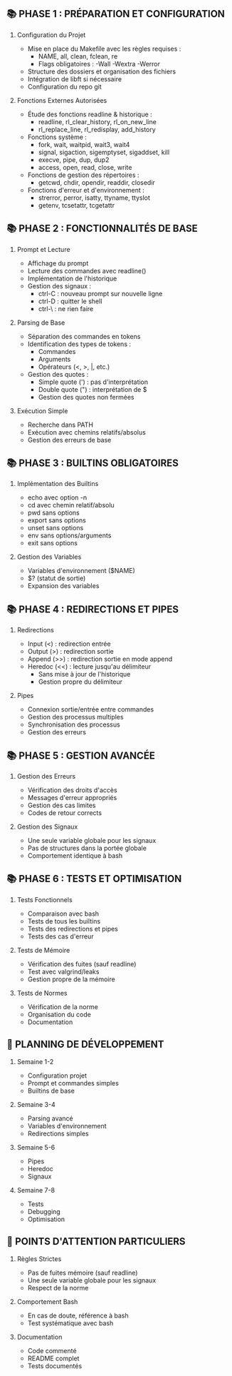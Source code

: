📚 PHASE 1 : PRÉPARATION ET CONFIGURATION
----------------------------------------

1. Configuration du Projet
   - Mise en place du Makefile avec les règles requises :
     * NAME, all, clean, fclean, re
     * Flags obligatoires : -Wall -Wextra -Werror
   - Structure des dossiers et organisation des fichiers
   - Intégration de libft si nécessaire
   - Configuration du repo git

2. Fonctions Externes Autorisées
   - Étude des fonctions readline & historique :
     * readline, rl_clear_history, rl_on_new_line
     * rl_replace_line, rl_redisplay, add_history
   - Fonctions système :
     * fork, wait, waitpid, wait3, wait4
     * signal, sigaction, sigemptyset, sigaddset, kill
     * execve, pipe, dup, dup2
     * access, open, read, close, write
   - Fonctions de gestion des répertoires :
     * getcwd, chdir, opendir, readdir, closedir
   - Fonctions d'erreur et d'environnement :
     * strerror, perror, isatty, ttyname, ttyslot
     * getenv, tcsetattr, tcgetattr

📚 PHASE 2 : FONCTIONNALITÉS DE BASE
-----------------------------------

1. Prompt et Lecture
   - Affichage du prompt
   - Lecture des commandes avec readline()
   - Implémentation de l'historique
   - Gestion des signaux :
     * ctrl-C : nouveau prompt sur nouvelle ligne
     * ctrl-D : quitter le shell
     * ctrl-\ : ne rien faire

2. Parsing de Base
   - Séparation des commandes en tokens
   - Identification des types de tokens :
     * Commandes
     * Arguments
     * Opérateurs (<, >, |, etc.)
   - Gestion des quotes :
     * Simple quote (') : pas d'interprétation
     * Double quote (") : interprétation de $
     * Gestion des quotes non fermées

3. Exécution Simple
   - Recherche dans PATH
   - Exécution avec chemins relatifs/absolus
   - Gestion des erreurs de base

📚 PHASE 3 : BUILTINS OBLIGATOIRES
---------------------------------

1. Implémentation des Builtins
   - echo avec option -n
   - cd avec chemin relatif/absolu
   - pwd sans options
   - export sans options
   - unset sans options
   - env sans options/arguments
   - exit sans options

2. Gestion des Variables
   - Variables d'environnement ($NAME)
   - $? (statut de sortie)
   - Expansion des variables

📚 PHASE 4 : REDIRECTIONS ET PIPES
---------------------------------

1. Redirections
   - Input (<) : redirection entrée
   - Output (>) : redirection sortie
   - Append (>>) : redirection sortie en mode append
   - Heredoc (<<) : lecture jusqu'au délimiteur
     * Sans mise à jour de l'historique
     * Gestion propre du délimiteur

2. Pipes
   - Connexion sortie/entrée entre commandes
   - Gestion des processus multiples
   - Synchronisation des processus
   - Gestion des erreurs

📚 PHASE 5 : GESTION AVANCÉE
---------------------------

1. Gestion des Erreurs
   - Vérification des droits d'accès
   - Messages d'erreur appropriés
   - Gestion des cas limites
   - Codes de retour corrects

2. Gestion des Signaux
   - Une seule variable globale pour les signaux
   - Pas de structures dans la portée globale
   - Comportement identique à bash

📚 PHASE 6 : TESTS ET OPTIMISATION
--------------------------------

1. Tests Fonctionnels
   - Comparaison avec bash
   - Tests de tous les builtins
   - Tests des redirections et pipes
   - Tests des cas d'erreur

2. Tests de Mémoire
   - Vérification des fuites (sauf readline)
   - Test avec valgrind/leaks
   - Gestion propre de la mémoire

3. Tests de Normes
   - Vérification de la norme
   - Organisation du code
   - Documentation

🔄 PLANNING DE DÉVELOPPEMENT
--------------------------

1. Semaine 1-2
   - Configuration projet
   - Prompt et commandes simples
   - Builtins de base

2. Semaine 3-4
   - Parsing avancé
   - Variables d'environnement
   - Redirections simples

3. Semaine 5-6
   - Pipes
   - Heredoc
   - Signaux

4. Semaine 7-8
   - Tests
   - Debugging
   - Optimisation

📝 POINTS D'ATTENTION PARTICULIERS
--------------------------------

1. Règles Strictes
   - Pas de fuites mémoire (sauf readline)
   - Une seule variable globale pour les signaux
   - Respect de la norme

2. Comportement Bash
   - En cas de doute, référence à bash
   - Test systématique avec bash

3. Documentation
   - Code commenté
   - README complet
   - Tests documentés
